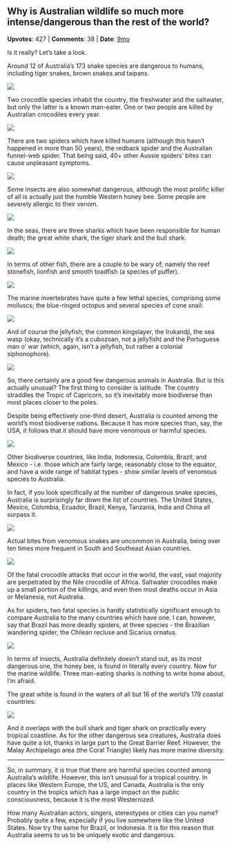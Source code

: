 ## Why is Australian wildlife so much more intense/dangerous than the rest of the world?
    
**Upvotes**: 427 | **Comments**: 38 | **Date**: [9mo](https://www.quora.com/Why-is-Australian-wildlife-so-much-more-intense-dangerous-than-the-rest-of-the-world/answer/Gary-Meaney)

Is it really? Let’s take a look.

Around 12 of Australia’s 173 snake species are dangerous to humans, including tiger snakes, brown snakes and taipans.

![](https://qph.fs.quoracdn.net/main-qimg-a31353c9112cd2b73a6f376ba933b564-lq)

Two crocodile species inhabit the country, the freshwater and the saltwater, but only the latter is a known man-eater. One or two people are killed by Australian crocodiles every year.

![](https://qph.fs.quoracdn.net/main-qimg-dbcebcc11d74633a05b3c4495afa24b2-pjlq)

There are two spiders which have killed humans (although this hasn’t happened in more than 50 years), the redback spider and the Australian funnel-web spider. That being said, 40+ other Aussie spiders’ bites can cause unpleasant symptoms.

![](https://qph.fs.quoracdn.net/main-qimg-c9fbcf2da4531a8a0bcadc363ec4a4c2-lq)

Some insects are also somewhat dangerous, although the most prolific killer of all is actually just the humble Western honey bee. Some people are severely allergic to their venom.

![](https://qph.fs.quoracdn.net/main-qimg-55072c4f5ae34273fd0b224bd2afef07-lq)

In the seas, there are three sharks which have been responsible for human death; the great white shark, the tiger shark and the bull shark.

![](https://qph.fs.quoracdn.net/main-qimg-14d589d02d876bf3bc393defdd8729dd-lq)

In terms of other fish, there are a couple to be wary of; namely the reef stonefish, lionfish and smooth toadfish (a species of puffer).

![](https://qph.fs.quoracdn.net/main-qimg-cd501c4f5f2e887135e16a409b85ea7a-lq)

The marine invertebrates have quite a few lethal species, comprising some molluscs; the blue-ringed octopus and several species of cone snail:

![](https://qph.fs.quoracdn.net/main-qimg-5e82bd36145866a44125002cc5e0860d-lq)

And of course the jellyfish; the common kingslayer, the Irukandji, the sea wasp (okay, technically it’s a cubozoan, not a jellyfish) and the Portuguese man o’ war (which, again, isn’t a jellyfish, but rather a colonial siphonophore).

![](https://qph.fs.quoracdn.net/main-qimg-400e1d06244c0613e21ad3258f139c4c-pjlq)

So, there certainly are a good few dangerous animals in Australia. But is this actually unusual? The first thing to consider is latitude. The country straddles the Tropic of Capricorn, so it’s inevitably more biodiverse than most places closer to the poles.

Despite being effectively one-third desert, Australia is counted among the world’s most biodiverse nations. Because it has more species than, say, the USA, it follows that it should have more venomous or harmful species.

![](https://qph.fs.quoracdn.net/main-qimg-914a6b3d50f8db769ab4b8dde8373936-lq)

Other biodiverse countries, like India, Indonesia, Colombia, Brazil, and Mexico - i.e. those which are fairly large, reasonably close to the equator, and have a wide range of habitat types - show similar levels of venomous species to Australia.

In fact, if you look specifically at the number of dangerous snake species, Australia is surprisingly far down the list of countries. The United States, Mexico, Colombia, Ecuador, Brazil, Kenya, Tanzania, India and China all surpass it.

![](https://qph.fs.quoracdn.net/main-qimg-3d4bf5ce9d5537d26b93286592d8ea7f-pjlq)

Actual bites from venomous snakes are uncommon in Australia, being over ten times more frequent in South and Southeast Asian countries.

![](https://qph.fs.quoracdn.net/main-qimg-ad4ae6988dd9c575db47506c5072d3f8)

Of the fatal crocodile attacks that occur in the world, the vast, vast majority are perpetrated by the Nile crocodile of Africa. Saltwater crocodiles make up a small portion of the killings, and even then most deaths occur in Asia or Melanesia, not Australia.

As for spiders, two fatal species is hardly statistically significant enough to compare Australia to the many countries which have one. I can, however, say that Brazil has more deadly spiders, at three species - the Brazilian wandering spider, the Chilean recluse and Sicarius ornatus.

![](https://qph.fs.quoracdn.net/main-qimg-0058bfaf1b2554e0027be2f49b06c211-lq)

In terms of insects, Australia definitely doesn’t stand out, as its most dangerous one, the honey bee, is found in literally every country. Now for the marine wildlife. Three man-eating sharks is nothing to write home about, I’m afraid.

The great white is found in the waters of all but 16 of the world’s 179 coastal countries:

![](https://qph.fs.quoracdn.net/main-qimg-df3e776959905d3d98691f83f1a1f198)

And it overlaps with the bull shark and tiger shark on practically every tropical coastline. As for the other dangerous sea creatures, Australia does have quite a lot, thanks in large part to the Great Barrier Reef. However, the Malay Archipelago area (the Coral Triangle) likely has more marine diversity.

* * *

So, in summary, it is true that there are harmful species counted among Australia’s wildlife. However, this isn’t unusual for a tropical country. In places like Western Europe, the US, and Canada, Australia is the only country in the tropics which has a large impact on the public consciousness, because it is the most Westernized.

How many Australian actors, singers, stereotypes or cities can you name? Probably quite a few, especially if you live somewhere like the United States. Now try the same for Brazil, or Indonesia. It is for this reason that Australia seems to us to be uniquely exotic and dangerous.

